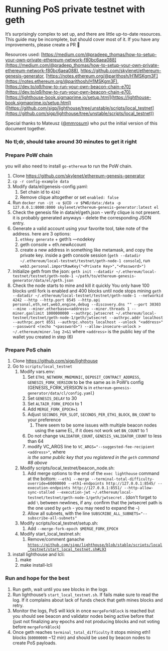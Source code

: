 # Running PoS private testnet with geth

It’s surprisingly complex to set up, and there are little up-to-date resources. This guide may be incomplete, but should cover most of it. 
If you have any improvements, please create a PR 🙏

Resources used: [https://medium.com/@pradeep_thomas/how-to-setup-your-own-private-ethereum-network-f80bc6aea088](https://medium.com/@pradeep_thomas/how-to-setup-your-own-private-ethereum-network-f80bc6aea088), https://github.com/skylenet/ethereum-genesis-generator, [https://notes.ethereum.org/@parithosh/H1MSKgm3F](https://notes.ethereum.org/@parithosh/H1MSKgm3F), [https://dev.to/q9/how-to-run-your-own-beacon-chain-e70](https://dev.to/q9/how-to-run-your-own-beacon-chain-e70), [https://lighthouse-book.sigmaprime.io/setup.html](https://lighthouse-book.sigmaprime.io/setup.html) ([https://github.com/sigp/lighthouse/tree/unstable/scripts/local_testnet](https://github.com/sigp/lighthouse/tree/unstable/scripts/local_testnet))

Special thanks to Mateusz ([@mmrosum](https://twitter.com/mmrosum)) who put the initial version of this document together.

### No tl;dr, should take around 30 minutes to get it right

### Prepare PoW chain
you will also need to install `go-ethereum` to run the PoW chain.
1. Clone https://github.com/skylenet/ethereum-genesis-generator
2. `cp -r config-example data`
3. Modify data/el/genesis-config.yaml:
    1. Set chain id to `4242`
    2. Remove clique altogether or set `enabled: false`
4. Run `docker run -it -u $UID -v $PWD/data:/data -p 127.0.0.1:8000:8000 skylenet/ethereum-genesis-generator:latest el`
5. Check the genesis file in data/el/geth.json - verify clique is not present.  it is probably generated anyways - delete the corresponding JSON entry.
6. Generate a valid account using your favorite tool, take note of the address.  here are 3 options:
    1. `ethkey generate` + geth’s —nodekey
    2. geth console + eth.newAccount
    3. create a new address in something like metamask, and copy the private key.  inside a geth console session (`geth --datadir ~/.ethereum/local-testnet/testnet/geth-node-1 console`), run `web3.personal.importRawKey("<Private Key>","<Password>")`
7. Initialize geth from the json: `geth init --datadir ~/.ethereum/local-testnet/testnet/geth-node-1 ~/path/to/ethereum-genesis-generator/data/el/geth.json`
8. Check the node starts to mine and kill it quickly
You only have 100 blocks until fork is enabled and 400 blocks until node stops mining
`geth --datadir ~/.ethereum/local-testnet/testnet/geth-node-1 --networkid 4242 --http --http.port 8545 --http.api personal,eth,net,web3,engine,debug --discovery.dns "" --port 30303 --mine --miner.etherbase=<address> --miner.threads 1 --miner.gaslimit 1000000000 --authrpc.jwtsecret ~/.ethereum/local-testnet/testnet/geth-node-1/geth/jwtsecret --authrpc.addr localhost --authrpc.port 8551 --authrpc.vhosts localhost --unlock "<address>" --password <(echo "<password>") --allow-insecure-unlock > ~/.ethereum/miner.log 2>&1`
where `<address>` is the public key of the wallet you created in step (6)

### Prepare PoS chain

1. Clone https://github.com/sigp/lighthouse
2. Go to `scripts/local_testnet`
    1. Modify vars.env:
        1. Set `ETH1_NETWORK_MNEMONIC`, `DEPOSIT_CONTRACT_ADDRESS`, `GENESIS_FORK_VERSION` to be the same as in PoW’s config (GENESIS_FORK_VERSION is in `ethereum-genesis-generator/data/cl/config.yaml`)
        2. Set `GENESIS_DELAY` to 30
        3. Set `ALTAIR_FORK_EPOCH` to 1
        4. Add `MERGE_FORK_EPOCH=1`
        5. Adjust `SECONDS_PER_SLOT`, `SECONDS_PER_ETH1_BLOCK`, `BN_COUNT` to your preference
            1. There seem to be some issues with multiple beacon nodes using the same EL, if it does not work set `BN_COUNT` to 1
        6. Do not change `VALIDATOR_COUNT`, `GENESIS_VALIDATOR_COUNT` to less than 64
        7. modify VC_ARGS line to `VC_ARGS="--suggested-fee-recipient <address>"`, where <address> is the same public key that you registered in the `geth` command #8 above
    2. Modify scripts/local_testnet/beacon_node.sh:
        1. Add merge options to the end of the `exec lighthouse` command at the bottom: `--eth1 --merge --terminal-total-difficulty-override=60000000 --eth1-endpoints http://127.0.0.1:8545/ --execution-endpoints http://127.0.0.1:8551/ --http-allow-sync-stalled --execution-jwt ~/.ethereum/local-testnet/testnet/geth-node-1/geth/jwtsecret` .  (don't forget to add `\` between newlines, if any.  confirm that the jwtsecret path is the one used by `geth` - you may need to expand the `~`)
        2. Allow all subnets, with the line `SUBSCRIBE_ALL_SUBNETS="--subscribe-all-subnets"`
    3. Modify scripts/local_testnet/setup.sh:
        1. Add `--merge-fork-epoch $MERGE_FORK_EPOCH`
    4. Modify start_local_testnet.sh:
        1. Remove/comment ganache [`https://github.com/sigp/lighthouse/blob/stable/scripts/local_testnet/start_local_testnet.sh#L93`](https://github.com/sigp/lighthouse/blob/stable/scripts/local_testnet/start_local_testnet.sh#L93)
3. install lighthouse and lcli:
    1. make
    2. make install-lcli  

### Run and hope for the best

1. Run geth, wait until you see blocks in the logs
2. Run lighthouse’s `start_local_testnet.sh`. If fails make sure to read the log. If it complains about lack of funds check that geth mines blocks and retry.
3. Monitor the logs, PoS will kick in once `mergeForkBlock` is reached but you should see beacon and validator nodes being active before that (just not finalizing any epochs and not producing blocks and not voting before `mergeForkBlock`)
4. Once geth reaches `terminal_total_difficulty` it stops mining eth1 blocks (`60000000` ~12 min) and should be used by beacon nodes to create PoS payloads.
